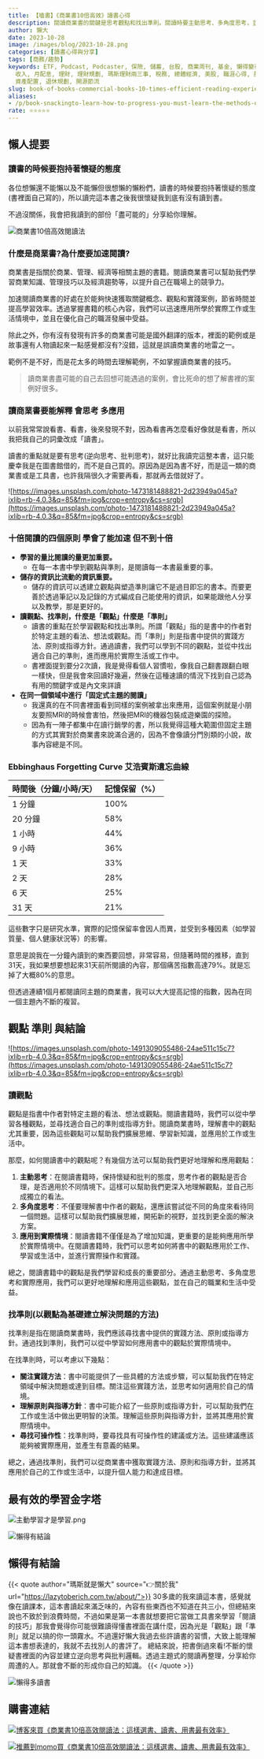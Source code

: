 ```yaml
---
title: 【嗑書】《商業書10倍高效》讀書心得
description: 閱讀商業書的關鍵是思考觀點和找出準則。閱讀時要主動思考、多角度思考，並將所學應用於實際情境。此外，連續閱讀同一主題的書籍可以提高記憶力。閱讀書籍中的觀點可以擴展思維，找到適合自己的準則，並應用於工作和生活中。此外，艾浩賓斯遺忘曲線顯示，閱讀後的記憶會隨著時間流逝而減少，因此重複閱讀同一主題的書籍可以提高記憶保留率。總之，閱讀商業書需要思考觀點、找出準則，並將所學應用於實際情境中。
author: 懶大
date: 2023-10-28
image: /images/blog/2023-10-28.png
categories: [讀書心得與分享]
tags: [商務/趨勢]
keywords: ETF, Podcast, Podcaster, 保險, 儲蓄, 台股, 商業周刊, 基金, 懶得變有錢, 房地產, 投資, 投資理財, 支出,
  收入, 月配息, 理財, 理財規劃, 瑪斯理財兩三事, 稅務, 總體經濟, 美股, 職涯心得, 股利收入, 複委託, 記帳, 讀書心得, 財務規劃, 財商, 貸款,
  資產配置, 退休規劃, 開源節流
slug: book-of-books-commercial-books-10-times-efficient-reading-experience
aliases:
- /p/book-snackingto-learn-how-to-progress-you-must-learn-the-methods-of-progress-in-the-book-10x-productivity-in-business/
rate: ⭐️⭐️⭐️⭐️⭐️
---
```


## 懶人提要

### 讀書的時候要抱持著懷疑的態度

各位想懶還不能懶以及不能懶但很想懶的懶粉們，讀書的時候要抱持著懷疑的態度(書裡面自己寫的)，所以讀完這本書之後我很懷疑我到底有沒有讀到書。

不過沒關係，我會把我讀到的部份「盡可能的」分享給你理解。

![商業書10倍高效閱讀法](../../assets/images/blog/2023-10-05_1.png)

### 什麼是商業書?為什麼要加速閱讀?

商業書是指關於商業、管理、經濟等相關主題的書籍。閱讀商業書可以幫助我們學習商業知識、管理技巧以及經濟趨勢等，以提升自己在職場上的競爭力。

加速閱讀商業書的好處在於能夠快速獲取關鍵概念、觀點和實踐案例，節省時間並提高學習效率。透過掌握書籍的核心內容，我們可以迅速應用所學於實際工作或生活情境中，並且在優化自己的職涯發展中受益。

除此之外，你有沒有發現有許多的商業書可能是國外翻譯的版本，裡面的範例或是故事還有人物讀起來一點感覺都沒有?沒錯，這就是誤讀商業書的地雷之一。

範例不是不好，而是花太多的時間去理解範例，不如掌握讀商業書的技巧。

> 讀商業書盡可能的自己去回想可能遇過的案例，會比死命的想了解書裡的案例好很多。
> 

### 讀商業書要能解釋 會思考 多應用

以前我常常說看書、看書，後來發現不對，因為看書再怎麼看好像就是看書，所以我把我自己的詞彚改成「讀書」。

讀書的重點就是要有思考(逆向思考、批判思考)，就好比我讀完這整本書，這只能慶幸我是在圖書館借的，而不是自己買的。原因為是因為書不好，而是這一類的商業書或是工具書，也許我隔很久才需要再看，那就再去借就好了。

![https://images.unsplash.com/photo-1473181488821-2d23949a045a?ixlib=rb-4.0.3&q=85&fm=jpg&crop=entropy&cs=srgb](https://images.unsplash.com/photo-1473181488821-2d23949a045a?ixlib=rb-4.0.3&q=85&fm=jpg&crop=entropy&cs=srgb)

### 十倍閱讀的四個原則 學會了能加速 但不到十倍

- **學習的量比閱讀的量更加重要。**
    - 在每一本書中學到觀點與準則，是閱讀每一本書最重要的事。
- **儲存的資訊比流動的資訊重要。**
    - 儲存的資訊可以透建立觀點與塑造準則讓它不是過目即忘的書本。而要更善於透過筆記以及記錄的方式編成自己能使用的資訊，如果能跟他人分享以及教學，那是更好的。
- **讀觀點、找準則，什麼是「觀點」什麼是「準則」**
    - 讀書的重點在於學習觀點和找出準則。所謂「觀點」指的是書中的作者對於特定主題的看法、想法或觀點。而「準則」則是指書中提供的實踐方法、原則或指導方針。通過讀書，我們可以學到不同的觀點，並從中找出適合自己的準則，進而應用於實際生活或工作中。
    - 書裡面提到要分2次讀，我是覺得看個人習慣啦，像我自己翻書跟翻白眼一樣快，但是我會來回讀好幾遍，然後在這種速讀的情況下找到自己認為有用的關鍵字或是內文來詳讀
- **在同一個領域中進行「固定式主題的閱讀」**
    - 我還真的在不同書裡面看到同樣的案例被拿出來應用，這個案例就是小朋友要照MRI的時候會害怕，然後把MRI的機器包裝成遊樂園的探險。
    - 因為有一陣子都集中在讀行銷學的書，所以我覺得這種大範圍但固定主題的方式其實對於商業書來說滿合適的，因為不會像讀分門別類的小說，故事內容總是不同。

### Ebbinghaus Forgetting Curve 艾浩賓斯遺忘曲線

| 時間後（分鐘/小時/天） | 記憶保留（%） |
| --- | --- |
| 1 分鐘 | 100% |
| 20 分鐘 | 58% |
| 1 小時 | 44% |
| 9 小時 | 36% |
| 1 天 | 33% |
| 2 天 | 28% |
| 6 天 | 25% |
| 31 天 | 21% |

這些數字只是研究水準，實際的記憶保留率會因人而異，並受到多種因素（如學習質量、個人健康狀況等）的影響。

意思是說我在一分鐘內讀到的東西要回想，非常容易，但隨著時間的推移，直到31天，我如果想要想起來31天前所閱讀的內容，那個痛苦指數高達79%。就是忘掉了大概80%的意思。

但透過連續1個月都閱讀同主題的商業書，我可以大大提高記憶的指數，因為在同一個主題內不斷的複習。

## 觀點 準則 與結論

![https://images.unsplash.com/photo-1491309055486-24ae511c15c7?ixlib=rb-4.0.3&q=85&fm=jpg&crop=entropy&cs=srgb](https://images.unsplash.com/photo-1491309055486-24ae511c15c7?ixlib=rb-4.0.3&q=85&fm=jpg&crop=entropy&cs=srgb)

### 讀觀點

觀點是指書中作者對特定主題的看法、想法或觀點。閱讀書籍時，我們可以從中學習各種觀點，並尋找適合自己的準則或指導方針。閱讀商業書時，理解書中的觀點尤其重要，因為這些觀點可以幫助我們擴展思維、學習新知識，並應用於工作或生活中。

那麼，如何閱讀書中的觀點呢？有幾個方法可以幫助我們更好地理解和應用觀點：

1. **主動思考**：在閱讀書籍時，保持懷疑和批判的態度，思考作者的觀點是否合理，是否適用於不同情境下。這樣可以幫助我們更深入地理解觀點，並自己形成獨立的看法。
2. **多角度思考**：不僅要理解書中作者的觀點，還應該嘗試從不同的角度來看待同一個問題。這樣可以幫助我們擴展思維，開拓新的視野，並找到更全面的解決方案。
3. **應用到實際情境**：閱讀書籍不僅僅是為了增加知識，更重要的是能夠應用所學於實際情境中。在閱讀書籍時，我們可以思考如何將書中的觀點應用於工作、學習或生活中，並進行實際操作和實踐。

總之，閱讀書籍中的觀點是我們學習和成長的重要部分。通過主動思考、多角度思考和實際應用，我們可以更好地理解和應用這些觀點，並在自己的職業和生活中受益。

### 找準則(以觀點為基礎建立解決問題的方法)

找準則是指在閱讀商業書時，我們應該尋找書中提供的實踐方法、原則或指導方針。通過找到準則，我們可以從中學習如何應用書中的觀點於實際情境中。

在找準則時，可以考慮以下幾點：

- **關注實踐方法**：書中可能提供了一些具體的方法或步驟，可以幫助我們在特定領域中解決問題或達到目標。關注這些實踐方法，並思考如何適用於自己的情境。
- **理解原則與指導方針**：書中可能介紹了一些原則或指導方針，可以幫助我們在工作或生活中做出更明智的決策。理解這些原則與指導方針，並將其應用於實際情境中。
- **尋找可操作性**：找準則時，要尋找具有可操作性的建議或方法。這些建議應該能夠被實際應用，並產生有意義的結果。

總之，通過找準則，我們可以從商業書中獲取實踐方法、原則和指導方針，並將其應用於自己的工作或生活中，以提升個人能力和達成目標。

## 最有效的學習金字塔
![主動學習才是學習.png](Untitled.png)

![懶得有結論](/images/blog/lazytobeconclude.svg)
## 懶得有結論

{{< quote author="瑪斯就是懶大" source="👉關於我" url="https://lazytoberich.com.tw/about/">}}
30多歲的我來讀這本書，感覺就像在讀課本，這本書讀起來滿乏味的，內容有些東西也不知道在共三小，但總結來說也不致於到浪費時間，不過如果是第一本書就想要把它當做工具書來學習「閱讀的技巧」那我會覺得你可能很難讀得懂書裡面在講什麼，因為光是「觀點」跟「準則」就足以搞的你一頭霧水。不過還好懶大我過去些許讀書的習慣，大致上能理解這本書想表達的，我就不去找別人的書評了。
總結來說，把書倒過來看!不斷的懷疑書裡面的內容並建立逆向思考與批判邏輯。透過主題式的閱讀再整理，分享給你周遭的人。那就會不斷的形成你自己的知識。
{{< /quote >}}

![懶得多讀書](lazytoreadingmorebooks.svg)

## 購書連結
[![博客來買《商業書10倍高效閱讀法：這樣選書、讀書、用書最有效率》](books.png)](https://www.books.com.tw/exep/assp.php/shamangels/products/0010965241?utm_source=shamangels&utm_medium=ap-books&utm_content=recommend&utm_campaign=ap-202406)

[![推薦到momo買《商業書10倍高效閱讀法：這樣選書、讀書、用書最有效率》](momobooks.png)](https://www.momoshop.com.tw/goods/GoodsDetail.jsp?i_code=10323246&Area=search&oid=1_1&cid=index&kw=%E5%95%86%E6%A5%AD%E6%9B%B810%E5%80%8D%E9%AB%98%E6%95%88&memid=6000021729&cid=apuad&oid=1&osm=league)
